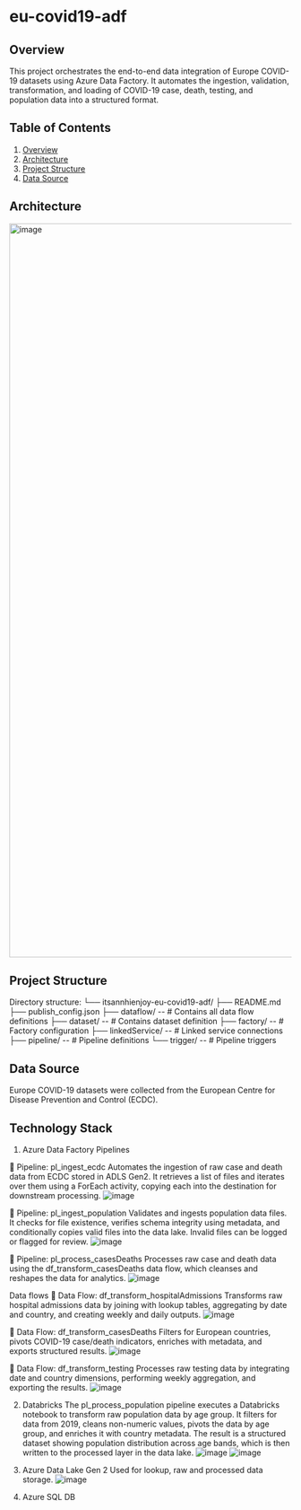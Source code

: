 # eu-covid19-adf

## Overview
This project orchestrates the end-to-end data integration of Europe COVID-19 datasets using Azure Data Factory. It automates the ingestion, validation, transformation, and loading of COVID-19 case, death, testing, and population data into a structured format.

## Table of Contents
1. [Overview](#Overview)
2. [Architecture](#Architecture)
3. [Project Structure](#ProjectStructure)
4. [Data Source](#DataSource)

## Architecture
<img width="1308" alt="image" src="https://github.com/user-attachments/assets/86c509fb-63dd-42e6-8d1d-e08ba2524e30" />

## Project Structure
Directory structure:
└── itsannhienjoy-eu-covid19-adf/
    ├── README.md
    ├── publish_config.json
    ├── dataflow/        --  # Contains all data flow definitions
    ├── dataset/         --  # Contains dataset definition
    ├── factory/         --  # Factory configuration
    ├── linkedService/   --  # Linked service connections
    ├── pipeline/        --  # Pipeline definitions
    └── trigger/         --  # Pipeline triggers

## Data Source
Europe COVID-19 datasets were collected from the European Centre for Disease Prevention and Control (ECDC).

## Technology Stack
1. Azure Data Factory
Pipelines

📄 Pipeline: pl_ingest_ecdc
Automates the ingestion of raw case and death data from ECDC stored in ADLS Gen2. It retrieves a list of files and iterates over them using a ForEach activity, copying each into the destination for downstream processing.
![image](https://github.com/user-attachments/assets/4749c8fd-7db4-4eb4-8f4d-e03b86380a4d)

📄 Pipeline: pl_ingest_population
Validates and ingests population data files. It checks for file existence, verifies schema integrity using metadata, and conditionally copies valid files into the data lake. Invalid files can be logged or flagged for review.
![image](https://github.com/user-attachments/assets/a129cb59-6a92-4a30-b955-8f8f363b2a40)

📄 Pipeline: pl_process_casesDeaths
Processes raw case and death data using the df_transform_casesDeaths data flow, which cleanses and reshapes the data for analytics.
![image](https://github.com/user-attachments/assets/0a1e7e75-603f-4528-8af1-356f623e1460)

Data flows
🔄 Data Flow: df_transform_hospitalAdmissions
Transforms raw hospital admissions data by joining with lookup tables, aggregating by date and country, and creating weekly and daily outputs.
![image](https://github.com/user-attachments/assets/94e360a9-5fa1-494e-82db-41fe97d2a071)

🔄 Data Flow: df_transform_casesDeaths
Filters for European countries, pivots COVID-19 case/death indicators, enriches with metadata, and exports structured results.
![image](https://github.com/user-attachments/assets/5017f050-eb0f-4b17-951f-b304e7b73e43)

🔄 Data Flow: df_transform_testing
Processes raw testing data by integrating date and country dimensions, performing weekly aggregation, and exporting the results.
![image](https://github.com/user-attachments/assets/e352e9ff-5cb7-484e-a1a2-01671c00d1e3)

2. Databricks
The pl_process_population pipeline executes a Databricks notebook to transform raw population data by age group. It filters for data from 2019, cleans non-numeric values, pivots the data by age group, and enriches it with country metadata. The result is a structured dataset showing population distribution across age bands, which is then written to the processed layer in the data lake.
![image](https://github.com/user-attachments/assets/85b73a5e-f506-47d9-8658-7c85894b8c60)
![image](https://github.com/user-attachments/assets/38cc78c8-308d-40bf-ab22-05a02ab78967)

3. Azure Data Lake Gen 2
Used for lookup, raw and processed data storage.
![image](https://github.com/user-attachments/assets/73735056-4068-42ac-84d5-e12af47ee09a)

5. Azure SQL DB
